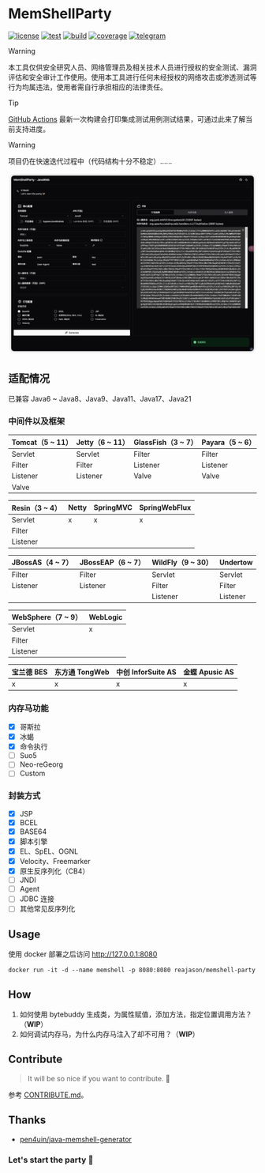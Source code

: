 # MemShellParty

[![license](https://img.shields.io/github/license/reajason/memshellparty?style=flat-square&label=License)](https://github.com/ReaJason/MemShellParty?tab=MIT-1-ov-file)
[![test](https://img.shields.io/github/actions/workflow/status/reajason/memshellparty/ci.yaml?label=Test&branch=master&style=flat-square)](https://github.com/ReaJason/MemShellParty/actions)
[![build](https://img.shields.io/github/actions/workflow/status/reajason/memshellparty/build.yaml?label=Build&branch=master&style=flat-square)](https://github.com/ReaJason/MemShellParty/actions)
[![coverage](https://img.shields.io/endpoint?label=Coverage&url=https://raw.githubusercontent.com/reajason/memshellparty/master/.github/badges/jacoco.json&style=flat-square)](https://github.com/ReaJason/MemShellParty/actions)
[![telegram](https://img.shields.io/endpoint?label=Telegram&style=flat-square&url=https://mogyo.ro/quart-apis/tgmembercount?chat_id=memshell)](https://t.me/memshell)

> [!WARNING]
> 本工具仅供安全研究人员、网络管理员及相关技术人员进行授权的安全测试、漏洞评估和安全审计工作使用。使用本工具进行任何未经授权的网络攻击或渗透测试等行为均属违法，使用者需自行承担相应的法律责任。

> [!TIP]
> [GitHub Actions](https://github.com/ReaJason/MemShellParty/actions/workflows/ci.yaml) 最新一次构建会打印集成测试用例测试结果，可通过此来了解当前支持进度。

> [!WARNING]
> 项目仍在快速迭代过程中（代码结构十分不稳定）......


![screenshot](docs/screenshot.png)

## 适配情况

已兼容 Java6 ~ Java8、Java9、Java11、Java17、Java21

### 中间件以及框架

| Tomcat（5 ~ 11） | Jetty（6 ~ 11） | GlassFish（3 ~ 7） | Payara（5 ~ 6） |
|----------------|---------------|------------------|---------------|
| Servlet        | Servlet       | Filter           | Filter        |
| Filter         | Filter        | Listener         | Listener      |
| Listener       | Listener      | Valve            | Valve         |
| Valve          |               |                  |               |

| Resin（3 ~ 4） | Netty | SpringMVC | SpringWebFlux |
|--------------|-------|-----------|---------------|
| Servlet      | x     | x         | x             |
| Filter       |       |           |               |
| Listener     |       |           |               |

| JBossAS（4 ~ 7） | JBossEAP（6 ~ 7） | WildFly（9 ~ 30） | Undertow |
|----------------|-----------------|-----------------|----------|
| Filter         | Filter          | Servlet         | Servlet  |
| Listener       | Listener        | Filter          | Filter   |
|                |                 | Listener        | Listener |

| WebSphere（7 ~ 9） | WebLogic |
|------------------|----------|
| Servlet          | x        |
| Filter           |          |
| Listener         |          |

| 宝兰德 BES | 东方通 TongWeb | 中创 InforSuite AS | 金蝶 Apusic AS |
|---------|-------------|------------------|--------------|
| x       | x           | x                | x            |

### 内存马功能

- [x] 哥斯拉
- [x] 冰蝎
- [x] 命令执行
- [ ] Suo5
- [ ] Neo-reGeorg
- [ ] Custom

### 封装方式

- [x] JSP
- [x] BCEL
- [x] BASE64
- [x] 脚本引擎
- [x] EL、SpEL、OGNL
- [x] Velocity、Freemarker
- [x] 原生反序列化（CB4）
- [ ] JNDI
- [ ] Agent
- [ ] JDBC 连接
- [ ] 其他常见反序列化

## Usage

使用 docker 部署之后访问 http://127.0.0.1:8080

```
docker run -it -d --name memshell -p 8080:8080 reajason/memshell-party
```

## How

1. 如何使用 bytebuddy 生成类，为属性赋值，添加方法，指定位置调用方法？（**WIP**）
2. 如何调试内存马，为什么内存马注入了却不可用？（**WIP**）

## Contribute

> It will be so nice if you want to contribute. 🎉


参考 [CONTRIBUTE.md](CONTRIBUTING.md)。

## Thanks

- [pen4uin/java-memshell-generator](https://github.com/pen4uin/java-memshell-generator)

### Let's start the party 🎉